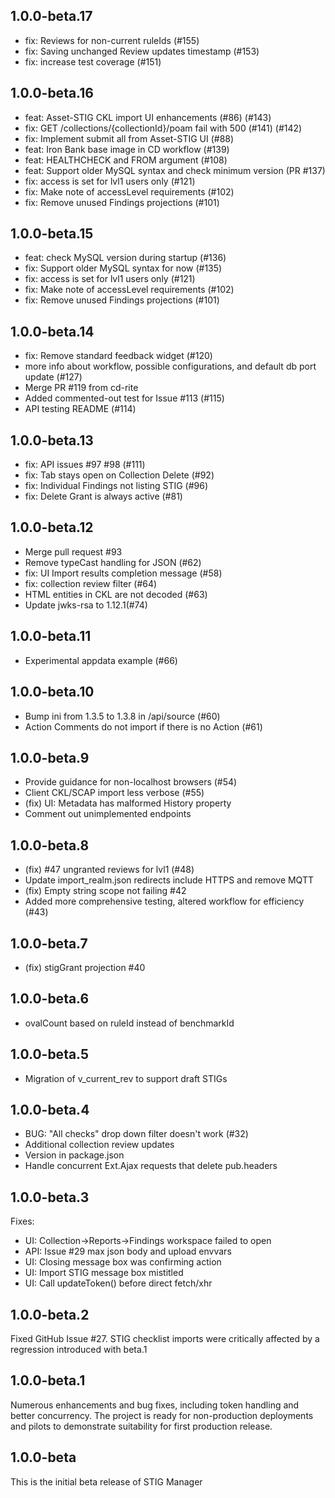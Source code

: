 ## 1.0.0-beta.17
- fix: Reviews for non-current ruleIds (#155)
- fix: Saving unchanged Review updates timestamp (#153)
- fix: increase test coverage (#151)

## 1.0.0-beta.16
- feat: Asset-STIG CKL import UI enhancements (#86) (#143)
- fix: GET /collections/{collectionId}/poam fail with 500 (#141) (#142)
- fix: Implement submit all from Asset-STIG UI (#88)
- feat: Iron Bank base image in CD workflow (#139)
- feat: HEALTHCHECK and FROM argument (#108)
- feat: Support older MySQL syntax and check minimum version (PR #137)
- fix: access is set for lvl1 users only (#121)
- fix: Make note of accessLevel requirements (#102)
- fix: Remove unused Findings projections (#101)
## 1.0.0-beta.15
- feat: check MySQL version during startup (#136)
- fix: Support older MySQL syntax for now (#135)
- fix: access is set for lvl1 users only (#121)
- fix: Make note of accessLevel requirements (#102)
- fix: Remove unused Findings projections (#101)
## 1.0.0-beta.14
- fix: Remove standard feedback widget (#120)
- more info about workflow, possible configurations, and default db port update (#127)
- Merge PR #119 from cd-rite
- Added commented-out test for Issue #113 (#115)
- API testing README (#114)

## 1.0.0-beta.13
- fix: API issues #97 #98 (#111)
- fix: Tab stays open on Collection Delete (#92)
- fix: Individual Findings not listing STIG (#96)
- fix: Delete Grant is always active (#81)

## 1.0.0-beta.12
- Merge pull request #93
- Remove typeCast handling for JSON (#62)
- fix: UI Import results completion message (#58)
- fix: collection review filter (#64)
- HTML entities in CKL are not decoded (#63)
- Update jwks-rsa to 1.12.1(#74)

## 1.0.0-beta.11
- Experimental appdata example (#66)
## 1.0.0-beta.10
- Bump ini from 1.3.5 to 1.3.8 in /api/source (#60)
- Action Comments do not import if there is no Action (#61)
## 1.0.0-beta.9
- Provide guidance for non-localhost browsers (#54)
- Client CKL/SCAP import less verbose (#55)
- (fix) UI: Metadata has malformed History property
- Comment out unimplemented endpoints
## 1.0.0-beta.8
- (fix) #47 ungranted reviews for lvl1 (#48)
- Update import_realm.json
redirects include HTTPS and remove MQTT
- (fix) Empty string scope not failing #42
- Added more comprehensive testing, altered workflow for efficiency (#43)

## 1.0.0-beta.7
- (fix) stigGrant projection #40

## 1.0.0-beta.6
- ovalCount based on ruleId instead of benchmarkId

## 1.0.0-beta.5
- Migration of v_current_rev to support draft STIGs

## 1.0.0-beta.4
- BUG: "All checks" drop down filter doesn't work (#32)
- Additional collection review updates
- Version in package.json
- Handle concurrent Ext.Ajax requests that delete pub.headers

## 1.0.0-beta.3
Fixes:
- UI: Collection->Reports->Findings workspace failed to open
- API: Issue #29 max json body and upload envvars
- UI: Closing message box was confirming action
- UI: Import STIG message box mistitled
- UI: Call updateToken() before direct fetch/xhr

## 1.0.0-beta.2
Fixed GitHub Issue #27. STIG checklist imports were critically affected by a regression introduced with beta.1

## 1.0.0-beta.1
Numerous enhancements and bug fixes, including token handling and better concurrency. The project is ready for non-production deployments and pilots to demonstrate suitability for first production release.

## 1.0.0-beta
This is the initial beta release of STIG Manager




